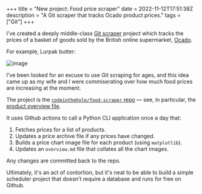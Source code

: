 +++
title = "New project: Food price scraper"
date = 2022-11-12T17:51:38Z
description = "A Git scraper that tracks Ocado product prices."
tags = ["Git"]
+++

I've created a deeply middle-class [Git scraper][git_scraper_definition] project
which tracks the prices of a basket of goods sold by the British online
supermarket, [Ocado][ocado].

For example, Lurpak butter:

![image](/images/product-price-graph.png)

[git_scraper_definition]: https://simonwillison.net/2020/Oct/9/git-scraping/
[ocado]: https://www.ocado.com/

I've been looked for an excuse to use Git scraping for ages, and this idea came
up as my wife and I were commiserating over how much food prices are increasing
at the moment.

The project is the [`codeinthehole/food-scraper` repo][repo_food_scraper] — see,
in particular, the [product overview file][overview_file].

It uses Github actions to call a Python CLI application once a day that:

1. Fetches prices for a list of products.
2. Updates a price archive file if any prices have changed.
3. Builds a price chart image file for each product (using `matplotlib`).
4. Updates an `overview.md` file that collates all the chart images.

Any changes are committed back to the repo.

Ultimately, it's an act of contortion, but it's neat to be able to build a
simple scheduler project that doesn't require a database and runs for free on
Github.

[repo_food_scraper]: https://github.com/codeinthehole/food-scraper
[overview_file]:
  https://github.com/codeinthehole/food-scraper/tree/master/overview.md
